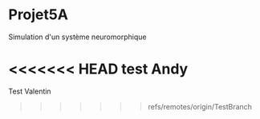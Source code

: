 # Projet5A
Simulation d'un système neuromorphique

<<<<<<< HEAD
test Andy
=======

Test Valentin 
>>>>>>> refs/remotes/origin/TestBranch
